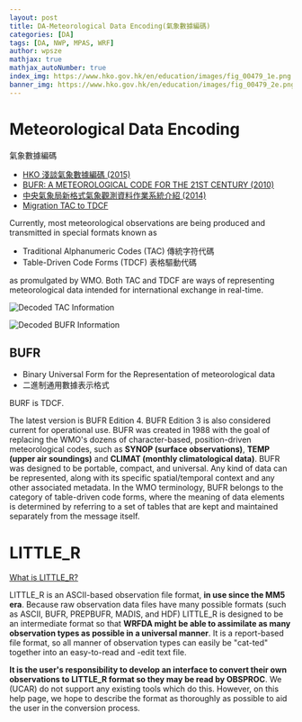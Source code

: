 ```yaml
---
layout: post
title: DA-Meteorological Data Encoding(氣象數據編碼)
categories: [DA]
tags: [DA, NWP, MPAS, WRF]
author: wpsze
mathjax: true
mathjax_autoNumber: true
index_img: https://www.hko.gov.hk/en/education/images/fig_00479_1e.png
banner_img: https://www.hko.gov.hk/en/education/images/fig_00479_2e.png
---
```


# Meteorological Data Encoding 

氣象數據編碼

- [HKO 淺談氣象數據編碼 (2015)](https://www.hko.gov.hk/tc/education/weather/data-and-technology/00479-abc-of-meteorological-data-encoding.html)
- [BUFR: A METEOROLOGICAL CODE FOR THE 21ST CENTURY (2010)](https://web.archive.org/web/20180215023559/https://www.eumetsat.int/website/wcm/idc/idcplg?IdcService=GET_FILE&dDocName=PDF_CONF_P57_S5_01_KARHILA_V&RevisionSelectionMethod=LatestReleased&Rendition=Web)
- [中央氣象局新格式氣象觀測資料作業系統介紹 (2014)](https://photino.cwb.gov.tw/rdcweb/lib/cd/cd01conf/dissertation/2014WAF/A1/A1-23.pdf)
- [Migration TAC to TDCF](https://community.wmo.int/en/activity-areas/operational-information-service/migration-tac-tdcf)

Currently, most meteorological observations are being produced and transmitted in special formats known as 

- Traditional Alphanumeric Codes (TAC) 傳統字符代碼
- Table-Driven Code Forms (TDCF) 表格驅動代碼
 
as promulgated by WMO. Both TAC and TDCF are ways of representing meteorological data intended for international exchange in real-time.

![Decoded TAC Information](https://www.hko.gov.hk/en/education/images/fig_00479_1e.png)

![Decoded BUFR Information](https://www.hko.gov.hk/en/education/images/fig_00479_2e.png)

## BUFR

- Binary Universal Form for the Representation of meteorological data
- 二進制通用數據表示格式

BURF is TDCF.

The latest version is BUFR Edition 4. BUFR Edition 3 is also considered current for operational use. BUFR was created in 1988 with the goal of replacing the WMO's dozens of character-based, position-driven meteorological codes, such as **SYNOP (surface observations)**, **TEMP (upper air soundings)** and **CLIMAT (monthly climatological data)**. BUFR was designed to be portable, compact, and universal. Any kind of data can be represented, along with its specific spatial/temporal context and any other associated metadata. In the WMO terminology, BUFR belongs to the category of table-driven code forms, where the meaning of data elements is determined by referring to a set of tables that are kept and maintained separately from the message itself.

# LITTLE_R

[What is LITTLE_R?](https://www2.mmm.ucar.edu/wrf/users/wrfda/OnlineTutorial/Help/littler.html)

LITTLE_R is an ASCII-based observation file format, **in use since the MM5 era**. Because raw observation data files have many possible formats (such as ASCII, BUFR, PREPBUFR, MADIS, and HDF) LITTLE_R is designed to be an intermediate format so that **WRFDA might be able to assimilate as many observation types as possible in a universal manner**. It is a report-based file format, so all manner of observation types can easily be "cat-ted" together into an easy-to-read and -edit text file.

**It is the user's responsibility to develop an interface to convert their own observations to LITTLE_R format so they may be read by OBSPROC**. We (UCAR) do not support any existing tools which do this. However, on this help page, we hope to describe the format as thoroughly as possible to aid the user in the conversion process.